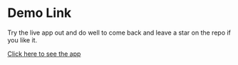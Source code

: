 # Demo Link

Try the live app out and do well to come back and leave a star on the repo if you like it.

[Click here to see the app](https://isabi-text-analyzer.azurewebsites.net)
